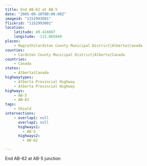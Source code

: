 ```yaml
---
title: End AB-62 at AB-5
date: "2005-09-10T00:00:00Z"
imageid: "1152993601"
flickrid: "1152993601"
location:
    latitude: 49.424887
    longitude: -112.865849
places:
    - Magrath|Cardston County Municipal District|Alberta|Canada
counties:
    - Cardston County Municipal District|Alberta|Canada
countries:
    - Canada
states:
    - Alberta|Canada
highwaytypes:
    - Alberta Provincial Highway
    - Alberta Provincial Highway
highways:
    - AB-5
    - AB-62
tags:
    - Shield
intersections:
    - overlap1: null
      overlap2: null
      highways1:
        - AB-5
      highways2:
        - AB-62

---
```

End AB-62 at AB-5 junction